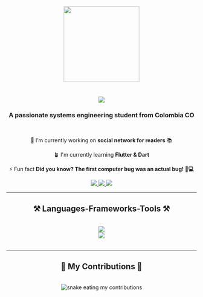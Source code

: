 <div id="header" align="center">
    <img src="https://media.giphy.com/media/scZPhLqaVOM1qG4lT9/giphy.gif" width="200">
</div>

<h1 align="center">
    <img src="https://readme-typing-svg.demolab.com?font=Josefin+Sans&weight=700&size=30&duration=3990&pause=500&color=8338EC&width=435&lines=Hi+There!+%F0%9F%91%8B%F0%9F%8F%BB;I'm+Alvaro+Alvarez">
</h1>

<h3 align="center">A passionate systems engineering student from Colombia CO</h3>

<br>

<div align="center">

   🔭 I’m currently working on **social network for readers** 📚

   🪴 I'm currently learning **Flutter & Dart**

   ⚡ Fun fact **Did you know? The first computer bug was an actual bug! 🐛💻**

</div>

<div align="center">
    <a href="mailto:aalvarez.contact04@gmail.com">
        <img src="https://img.shields.io/badge/Gmail-D14836?style=for-the-badge&logo=gmail&logoColor=white">
    </a>
    <a href="https://www.linkedin.com/in/aalvarez-p/">
        <img src="https://img.shields.io/badge/LinkedIn-0077B5?style=for-the-badge&logo=linkedin&logoColor=white">
    </a>
    <a href="portfolio-alva.netlify.app">
        <img src="https://img.shields.io/badge/Portfolio-255E63?style=for-the-badge&logo=About.me&logoColor=white">
    </a>
</div>

<hr/>

<h2 align="center">⚒️ Languages-Frameworks-Tools ⚒️</h2>
<br/>
<div align="center">
    <a href="https://skillicons.dev">
        <img src="https://skillicons.dev/icons?i=js,html,css,wasm,figma"><br>
        <img src="https://skillicons.dev/icons?i=git,anaconda,androidstudio,apple,cpp,discord,swift">
    </a>
</div>

<br/>
<hr/>

<div align="center">
    <h2>🐍 My Contributions 🐍</h2>
    <br>
    <img alt="snake eating my contributions" src="" />
</div>
